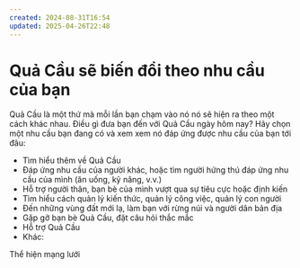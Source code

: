 ```yaml
---
created: 2024-08-31T16:54
updated: 2025-04-26T22:48
---
```

# Quả Cầu sẽ biến đổi theo nhu cầu của bạn
Quả Cầu là một thứ mà mỗi lần bạn chạm vào nó nó sẽ hiện ra theo một cách khác nhau. Điều gì đưa bạn đến với Quả Cầu ngày hôm nay? Hãy chọn một nhu cầu bạn đang có và xem xem nó đáp ứng được nhu cầu của bạn tới đâu:

- Tìm hiểu thêm về Quả Cầu
- Đáp ứng nhu cầu của người khác, hoặc tìm người hứng thú đáp ứng nhu cầu của mình (ăn uống, kỹ năng, v.v.) 
- Hỗ trợ người thân, bạn bè của mình vượt qua sự tiêu cực hoặc định kiến
- Tìm hiểu cách quản lý kiến thức, quản lý công việc, quản lý con người
- Đến những vùng đất mới lạ, làm bạn với rừng núi và người dân bản địa
- Gặp gỡ bạn bè Quả Cầu, đặt câu hỏi thắc mắc
- Hỗ trợ Quả Cầu
- Khác: 

Thể hiện mạng lưới

